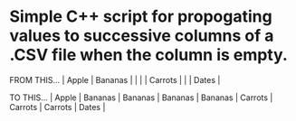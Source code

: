 # Simple C++ script for propogating values to successive columns of a .CSV file when the column is empty.

FROM THIS...
| Apple | Bananas |         |         |         | Carrots |         |         | Dates |

TO THIS...
| Apple | Bananas | Bananas | Bananas | Bananas | Carrots | Carrots | Carrots | Dates |
